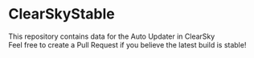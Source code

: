 # ClearSkyStable
This repository contains data for the Auto Updater in ClearSky<br>
Feel free to create a Pull Request if you believe the latest build is stable!
